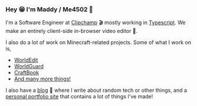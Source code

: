 ### Hey 😁 I'm Maddy / Me4502 🎉

I'm a Software Engineer at [Clipchamp](https://clipchamp.com/) 🎬 mostly working in [Typescript](https://www.typescriptlang.org/). We make an entirely client-side in-browser video editor 🤯.

I also do a lot of work on Minecraft-related projects. Some of what I work on is,

- [WorldEdit](https://enginehub.org/worldedit/)
- [WorldGuard](https://enginehub.org/worldguard/)
- [CraftBook](https://enginehub.org/craftbook/)
- [And many more things!](https://madelinemiller.dev/minecraft/)

I also have a [blog](https://madelinemiller.dev/blog/) 📝 where I write about random tech or other things, and a [personal portfolio site](https://madelinemiller.dev/) that contains a lot of things I've made!

